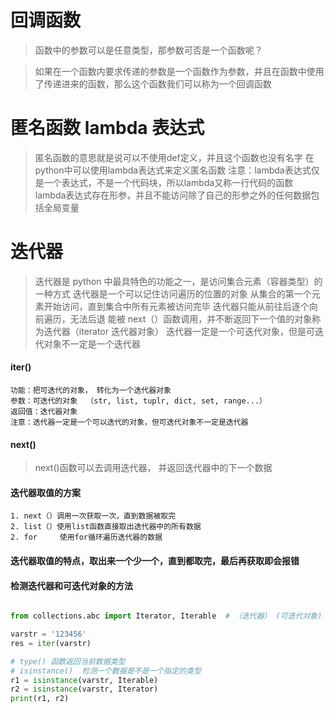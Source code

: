 # 回调函数
 

> 函数中的参数可以是任意类型，那参数可否是一个函数呢？

>如果在一个函数内要求传递的参数是一个函数作为参数，并且在函数中使用了传递进来的函数，那么这个函数我们可以称为一个回调函数

# 匿名函数 lambda 表达式
> 匿名函数的意思就是说可以不使用def定义，并且这个函数也没有名字
> 在python中可以使用lambda表达式来定义匿名函数
> 注意：lambda表达式仅是一个表达式，不是一个代码块，所以lambda又称一行代码的函数
> lambda表达式存在形参，并且不能访问除了自己的形参之外的任何数据包括全局变量

# 迭代器
> 迭代器是 python 中最具特色的功能之一，是访问集合元素（容器类型）的一种方式
> 迭代器是一个可以记住访问遍历的位置的对象
> 从集合的第一个元素开始访问，直到集合中所有元素被访问完毕
> 迭代器只能从前往后逐个向前遍历，无法后退
>能被 next（）函数调用，并不断返回下一个值的对象称为迭代器（iterator 迭代器对象）
> 迭代器一定是一个可迭代对象，但是可迭代对象不一定是一个迭代器


#### iter()
    功能：把可迭代的对象， 转化为一个迭代器对象
    参数：可迭代的对象  （str, list, tuplr, dict, set, range...）
    返回值：迭代器对象
    注意：迭代器一定是一个可以迭代的对象，但可迭代对象不一定是迭代器

#### next()
> next()函数可以去调用迭代器， 并返回迭代器中的下一个数据

#### 迭代器取值的方案
    1. next（）调用一次获取一次，直到数据被取完
    2. list（）使用list函数直接取出迭代器中的所有数据
    2. for     使用for循环遍历迭代器的数据
#### 迭代器取值的特点，取出来一个少一个，直到都取完，最后再获取即会报错

#### 检测迭代器和可迭代对象的方法
```python

from collections.abc import Iterator, Iterable  # （迭代器） (可迭代对象)

varstr = '123456'
res = iter(varstr)

# type() 函数返回当前数据类型
# isinstance()  检测一个数据是不是一个指定的类型
r1 = isinstance(varstr, Iterable)
r2 = isinstance(varstr, Iterator)
print(r1, r2)
```
